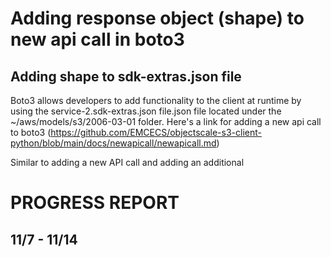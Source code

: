 #  Adding response object (shape) to new api call in boto3
## Adding shape to sdk-extras.json file
Boto3 allows developers to add functionality to the client at runtime by using the service-2.sdk-extras.json file.json file located under the  ~/aws/models/s3/2006-03-01 folder. Here's a link for adding a new api call to boto3 (https://github.com/EMCECS/objectscale-s3-client-python/blob/main/docs/newapicall/newapicall.md)

Similar to adding a new API call and adding an additional 

# PROGRESS REPORT
## 11/7 - 11/14
